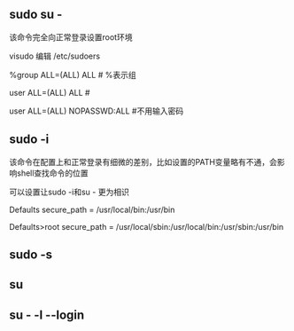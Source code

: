 ## sudo su -

该命令完全向正常登录设置root环境

visudo 编辑 /etc/sudoers

%group  ALL=(ALL)            ALL   # %表示组

user        ALL=(ALL)            ALL   #

user        ALL=(ALL)            NOPASSWD:ALL   #不用输入密码

## sudo -i

该命令在配置上和正常登录有细微的差别，比如设置的PATH变量略有不通，会影响shell查找命令的位置

可以设置让sudo -i和su - 更为相识

Defaults              secure_path = /usr/local/bin:/usr/bin

Defaults>root    secure_path = /usr/local/sbin:/usr/local/bin:/usr/sbin:/usr/bin

## sudo -s

## su

## su - -l --login